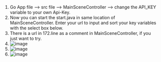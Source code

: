 1. Go App file --> src file --> MainSceneController --> change the API_KEY variable to your own Api-Key.
2. Now you can start the start.java in same location of MainSceneController. Enter your url to input and sort your key variables with the select box below.
3. There is a url in 172.line as a comment in MainSceneController, if you just want to try.
6. ![image](https://github.com/hd2386/Weather-API-Sorter/assets/148452503/5d1d0d18-16cb-41a6-898d-1ed62df67725)
7. ![image](https://github.com/hd2386/Weather-API-Sorter/assets/148452503/d455f4fa-38f4-4d17-8916-87f0aac8f2eb)
8. ![image](https://github.com/hd2386/Weather-API-Sorter/assets/148452503/7b984f06-5f0a-4615-8d97-7a88f9553b55)


